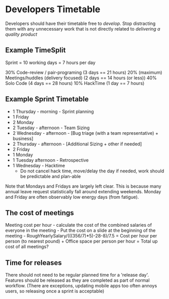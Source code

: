 Developers Timetable
====================

Developers should have their timetable free to _develop_.
Stop distracting them with any unnecessary work that is not directly related to _delivering a quality product_

Example TimeSplit
-----------------

Sprint = 10 working days = 7 hours per day

30% Code-review / pair-programing (3 days == 21 hours)
20% (maximum) Meetings/huddles (delivery focused) (2 days == 14 hours (or less))
40% Solo Code (4 days == 28 hours)
10% HackTime (1 day == 7 hours)

Example Sprint Timetable
------------------------

* 1 Thursday - morning - Sprint planning
* 1 Friday
* 2 Monday
* 2 Tuesday - afternoon - Team Sizing
* 2 Wednesday - afternoon - [Bug triage (with a team representative) + business]
* 2 Thursday - afternoon - [Additional Sizing + other if needed]
* 2 Friday
* 1 Monday
* 1 Tuesday afternoon - Retrospective
* 1 Wednesday - Hacktime
    * Do not cancel hack time, move/delay the day if needed, work should be predictable and plan-able

Note that Mondays and Fridays are largely left clear. This is because many annual leave request statistically fall around extending weekends. Monday and Friday are often observably low energy days (from fatigue).

The cost of meetings
--------------------

Meeting cost per hour - calculate the cost of the combined salaries of everyone in the meeting - Put the cost on a slide at the beginning of the meeting - RoughYearlySalary/(((356/7)*5)-28-8)/7.5 = Cost per hour per person (to nearest pound) + Office space per person per hour = Total up cost of all meetings?

Time for releases
-----------------

There should not need to be regular planned time for a 'release day'. Features should be released as they are completed as part of normal workflow. (There are exceptions, updating mobile apps too often annoys users, so releasing once a sprint is acceptable)
